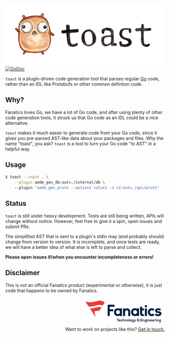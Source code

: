 ![toast logo](.github/toast.logo.png)
[![GoDoc](https://img.shields.io/badge/godoc-reference-blue.svg?style=flat)](https://godoc.org/github.com/Fanatics/toast)

`toast` is a plugin-driven code generation tool that parses regular [Go](https://golang.org) code, rather than an IDL like Protobufs or other common defintion code.

## Why?
Fanatics loves Go, we have a lot of Go code, and after using plenty of other code generation tools, it struck us that Go code as an IDL could be a nice alternative. 

`toast` makes it much easier to generate code from your Go code, since it gives you pre-parsed AST-like data about your packages and files. Why the name "toast", you ask? `toast` is a tool to turn your Go code "to AST" in a helpful way. 

## Usage

```sh
$ toast --input . \
    --plugin amdm_gen_db:out=./internal/db \   
    --plugin "amdm_gen_proto --option1 value1 -o v2:out=./api/proto"
```

## Status
`toast` is still under heavy development. Tests are still being written, APIs 
will change without notice. However, feel free to give it a spin, open issues and submit PRs. 

The simplified AST that is sent to a plugin's stdin may (and probably should) change from version to version. It is incomplete, and once tests are ready, we will have a better idea of what else is left to parse and collect. 

**Please open issues if/when you encounter incompleteness or errors!**


## Disclaimer
This is not an official Fanatics product (experimental or otherwise), it is just code that happens to be owned by Fanatics.

<p align="right">
    <img src=".github/fanatics-eng.logo.png"/><br/>   
    Want to work on projects like this?
    <a href="mailto:smanuel@fanatics.com">
        Get in touch.
    </a>
</p>